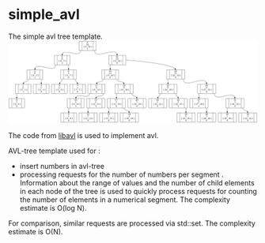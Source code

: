 # simple_avl
The simple avl  tree template. 
![avl-tree with segments info in nodes](https://github.com/khlruslan/simple_avl/blob/main/search_avl_example.png?raw=true)

The code from [libavl](https://adtinfo.org/) is used to implement avl.

AVL-tree template used for :
- insert numbers in avl-tree
- processing requests for the number of numbers per segment . Information about the range of values and the number of child elements in each node of the tree is used to quickly process requests for counting the number of elements in a numerical segment. The complexity estimate is O(log N).

For comparison, similar requests are processed via std::set. The complexity estimate is O(N). 
